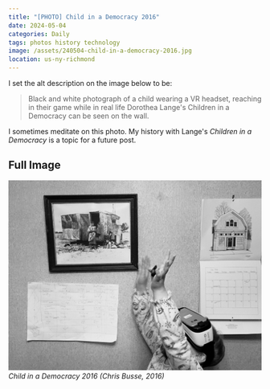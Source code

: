 ```yaml
---
title: "[PHOTO] Child in a Democracy 2016"
date: 2024-05-04
categories: Daily
tags: photos history technology
image: /assets/240504-child-in-a-democracy-2016.jpg
location: us-ny-richmond
---
```


I set the alt description on the image below to be:

> Black and white photograph of a child wearing a VR headset, reaching in their game while in real life Dorothea Lange's Children in a Democracy can be seen on the wall.

I sometimes meditate on this photo. My history with Lange's _Children in a Democracy_ is a topic for a future post.

## Full Image

![Black and white photograph of a child wearing a VR headset, reaching in their game while in real life Dorothea Lange's Children in a Democracy can be seen on the wall.](/assets/240504-child-in-a-democracy-2016.jpg)
_Child in a Democracy 2016 (Chris Busse, 2016)_